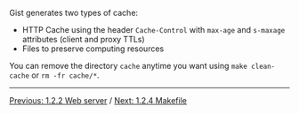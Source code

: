 Gist generates two types of cache:

* HTTP Cache using the header `Cache-Control` with `max-age` and `s-maxage` attributes (client and proxy TTLs)
* Files to preserve computing resources

You can remove the directory `cache` anytime you want using `make clean-cache` or `rm -fr cache/*`.

---

[Previous: 1.2.2 Web server](https://gitnet.fr/deblan/gist/wiki/1.2.2+Web+server) / [Next: 1.2.4 Makefile](https://gitnet.fr/deblan/gist/wiki/1.2.4+Makefile)